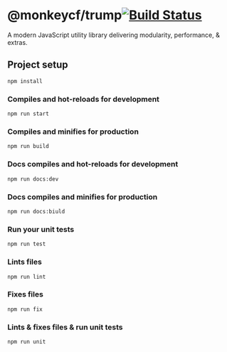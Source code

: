 # @monkeycf/trump[![Build Status](https://travis-ci.com/monkeycf/trump.svg?branch=master)](https://travis-ci.com/monkeycf/trump)

A modern JavaScript utility library delivering modularity, performance, &amp; extras.

## Project setup
```
npm install
```

### Compiles and hot-reloads for development

```
npm run start
```

### Compiles and minifies for production

```
npm run build
```

### Docs compiles and hot-reloads for development

```
npm run docs:dev
```

### Docs compiles and minifies for production

```
npm run docs:biuld
```

### Run your unit tests

```
npm run test
```

### Lints files

```
npm run lint
```

### Fixes files

```
npm run fix
```

### Lints & fixes files & run unit tests

```
npm run unit
```

